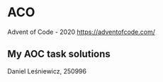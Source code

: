# ACO
 Advent of Code - 2020
 https://adventofcode.com/
## My AOC task solutions
Daniel Leśniewicz, 250996
